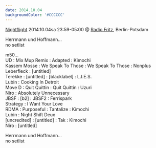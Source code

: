 ```yaml
---
date: 2014.10.04
backgroundColor: '#CCCCCC'
---
```


[Nightflight](http://www.fritz.de/programm/nightflight/herrmann_und_hoffmann.html) 2014.10.04sa 23:59-05:00 @ [Radio Fritz](http://www.fritz.de/), Berlin-Potsdam  

Herrmann und Hoffmann...  
no setlist  

m50...  
UD : Mix Mup Remix : Adapted : Kimochi  
Kassem Mosse : We Speak To Those : We Speak To Those : Nonplus  
Leberfleck : \[untitled\]  
Terekke : \[untitled\] : \[blacklabel\] : L.I.E.S.  
Lubin : Cooking In Detroit  
Move D : Quit Quittin : Quit Quittin : Uzuri  
Niro : Absolutely Unnecessary  
JBSF : \[b2\] : JBSF2 : Ferrispark  
Strategy : I Want Your Love  
RDMA : Purposeful : Tantalize : Kimochi  
Lubin : Night Shift Deux  
\[uncredited\] : \[untitled\] : Tak : Kimochi  
Niro : \[untitled\]  

Herrmann und Hoffmann...  
no setlist